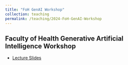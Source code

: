 ```yaml
---
title: "FoH GenAI Workshop"
collection: teaching
permalink: /teaching/2024-FoH-GenAI-Workshop
---
```


## Faculty of Health Generative Artificial Intelligence Workshop
- [Lecture Slides](files/Ambikairajah_FoH_GenAI_Workshop_2024.pdf)